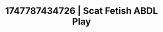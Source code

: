---
categories:
- Fantasy surrender
- Tradwife
- Pinay
- Erogenous zones
- Anime
image: /assets/images/1747787434726.jpg
layout: post
seo:
  description: Featured content with sensual ABDL Play, Scat Fetish. HD images available.
  keywords: ABDL Play, Scat Fetish
  og_image: /assets/images/1747787434726.jpg
  schema_type: VisualArtwork
tags:
- ABDL Play
- '#1747787434726'
- Scat Fetish
title: 1747787434726 | Scat Fetish ABDL Play
---